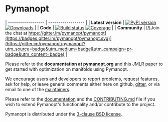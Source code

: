 # Pymanopt

| ------------------ | ------------------ |
| **Latest version** | [![PyPI version](https://badge.fury.io/py/pymanopt.svg)](https://badge.fury.io/py/pymanopt) [![Downloads](https://static.pepy.tech/personalized-badge/pymanopt?period=total&units=international_system&left_color=grey&right_color=green&left_text=Downloads)](https://pepy.tech/project/pymanopt) |
| **Code**           | [![Build status](https://github.com/pymanopt/pymanopt/actions/workflows/run_tests.yml/badge.svg)](https://github.com/pymanopt/pymanopt/actions/workflows/run_tests.yml) [![Coverage](https://coveralls.io/repos/github/pymanopt/pymanopt/badge.svg?branch=master)](https://coveralls.io/github/pymanopt/pymanopt?branch=master) |
| **Community**      | [![Join the chat at https://gitter.im/pymanopt/pymanopt](https://badges.gitter.im/pymanopt/pymanopt.svg)](https://gitter.im/pymanopt/pymanopt?utm_source=badge&utm_medium=badge&utm_campaign=pr-badge&utm_content=badge) |

Please refer to the **documentation at [pymanopt.org](https://pymanopt.org)**
and this [JMLR paper](http://www.jmlr.org/papers/v17/16-177.html) to get
started with optimization on manifolds using Pymanopt.

We encourage users and developers to report problems, request features,
ask for help, or leave general comments either here on github,
[gitter](https://gitter.im/pymanopt/pymanopt), or via email to one of the
[maintainers](MAINTAINERS).

Please refer to the [documentation](https://pymanopt.org/docs/) and the
[CONTRIBUTING.md](CONTRIBUTING.md)
file if you wish to extend Pymanopt's functionality and/or contribute to the
project.

Pymanopt is distributed under the [3-clause BSD license](LICENSE).
